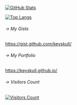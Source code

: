 [![GitHub Stats](https://github-readme-stats.vercel.app/api?username=keyskull&show_icons=true&theme=gruvbox)](https://keyskull.github.io/) 

[![Top Langs](https://github-readme-stats.vercel.app/api/top-langs/?username=keyskull&layout=compact&langs_count=12&theme=gruvbox)](https://keyskull.github.io/)

<!--
Stat chart: https://github.com/anuraghazra/github-readme-stats
-->

###### -> My Gists
https://gist.github.com/keyskull/


###### -> My Portfolio
https://keyskull.github.io/

###### -> Visitors Count

[![Visitors Count](https://profile-counter.glitch.me/keyskull/count.svg)](https://keyskull.github.io/)



<!--
**keyskull/keyskull** is a ✨ _special_ ✨ repository because its `README.md` (this file) appears on your GitHub profile.


Here are some ideas to get you started:

- 🔭 I’m currently working on ...
- 🌱 I’m currently learning ...
- 👯 I’m looking to collaborate on ...
- 🤔 I’m looking for help with ...
- 💬 Ask me about ...
- 📫 How to reach me: ...
- 😄 Pronouns: ...
- ⚡ Fun fact: ...
-->
